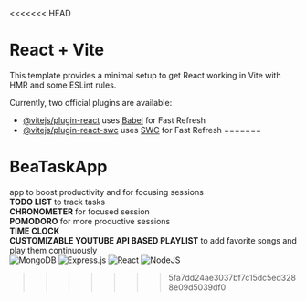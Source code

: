 <<<<<<< HEAD
# React + Vite

This template provides a minimal setup to get React working in Vite with HMR and some ESLint rules.

Currently, two official plugins are available:

- [@vitejs/plugin-react](https://github.com/vitejs/vite-plugin-react/blob/main/packages/plugin-react/README.md) uses [Babel](https://babeljs.io/) for Fast Refresh
- [@vitejs/plugin-react-swc](https://github.com/vitejs/vite-plugin-react-swc) uses [SWC](https://swc.rs/) for Fast Refresh
=======
# BeaTaskApp
app to boost productivity and for focusing sessions <br>
**TODO LIST** to track tasks <br>
**CHRONOMETER** for focused session <br>
**POMODORO** for more productive sessions <br>
**TIME CLOCK** <br>
**CUSTOMIZABLE YOUTUBE API BASED PLAYLIST** to add favorite songs and play them continuously <br>
![MongoDB](https://img.shields.io/badge/MongoDB-%234ea94b.svg?style=for-the-badge&logo=mongodb&logoColor=white) 
![Express.js](https://img.shields.io/badge/express.js-%23404d59.svg?style=for-the-badge&logo=express&logoColor=%2361DAFB) 
![React](https://img.shields.io/badge/react-%23323330.svg?style=for-the-badge&logo=react&logoColor=0096FF) 
![NodeJS](https://img.shields.io/badge/node.js-6DA55F?style=for-the-badge&logo=node.js&logoColor=white) 
>>>>>>> 5fa7dd24ae3037bf7c15dc5ed3288e09d5039df0
